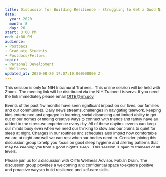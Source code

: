 ```yaml
---
title: Discussion for Building Resilience - Struggling to Get a Good Night’s Sleep
date:
  year: 2020
  month: 8
  day: 26
start: 3:00 PM
end: 4:00 PM
audience:
- Postbacs
- Graduate Students
- Postdocs/Fellows
topic:
- Personal Development
- Wellness
updated_at: 2020-08-20 17:07:10.000000000 Z
---
```

<span style="font-family: arial, helvetica, sans-serif; font-size:
10pt;">This session is only for NIH Intramural Trainees.  This online
session will be held with Zoom.  The meeting link will be distributed
via the NIH Trainee Listservs. If you need the link immediately please
email OITE@nih.gov</span>

<span style="font-family: arial, helvetica, sans-serif; font-size:
10pt;">Events of the past few months have seen significant impact on our
lives, our families and our communities. Daily news streams, challenges
in navigating telework, keeping kids entertained and engaged in
learning, social distancing and limited ability to get out of our homes
or finding creative ways to connect with friends and family have all
added to the stress we experience every day. All of these daytime events
can keep our minds busy even when we need our thinking to slow and our
brains to quiet for sleep at night. Changes in our routines and
schedules also impact how comfortable we are at night and well we can
rest when our bodies need to. Consider joining this discussion group to
help you focus on good sleep hygiene and altering patterns that may be
keeping you from a good night's sleep.  This session is open to trainees
of all levels.  </span>

<span style="font-family: arial, helvetica, sans-serif; font-size:
10pt;">Please join us for a discussion with OITE Wellness Advisor,
Fabian Drain. The discussion group provides a welcoming and confidential
space to explore positive and proactive ways to build resilience and
self-care skills.</span>
